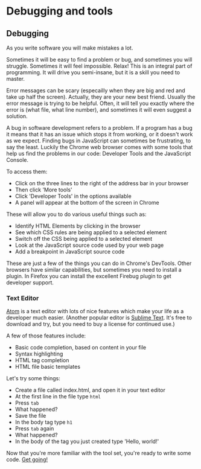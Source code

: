# Debugging and tools


## Debugging

As you write software you will make mistakes a lot.

Sometimes it will be easy to find a problem or bug, and sometimes you will struggle. Sometimes it will feel impossible. Relax! This is an integral part of programming. It will drive you semi-insane, but it is a skill you need to master.

Error messages can be scary (especailly when they are big and red and take up half the screen). Actually, they are your new best friend. Usually the error message is trying to be helpful. Often, it will tell you exactly where the error is (what file, what line number), and sometimes it will even suggest a solution.

A bug in software development refers to a problem. If a program has a bug it means that it has an issue which stops it from working, or it doesn't work as we expect. Finding bugs in JavaScript can sometimes be frustrating, to say the least. Luckily the Chrome web browser comes with some tools that help us find the problems in our code: Developer Tools and the JavaScript Console.

To access them:

* Click on the three lines to the right of the address bar in your browser
* Then click 'More tools'
* Click 'Developer Tools' in the options available
* A panel will appear at the bottom of the screen in Chrome

These will allow you to do various useful things such as:

* Identify HTML Elements by clicking in the browser
* See which CSS rules are being applied to a selected element
* Switch off the CSS being applied to a selected element
* Look at the JavaScript source code used by your web page
* Add a breakpoint in JavaScript source code

These are just a few of the things you can do in Chrome's DevTools. Other browsers have similar capabilities, but sometimes you need to install a plugin. In Firefox you can install the excellent Firebug plugin to get developer support.

### Text Editor

[Atom](https://atom.io/) is a text editor with lots of nice features which make your life as a developer much easier. (Another popular editor is [Sublime Text](http://www.sublimetext.com/). It's free to download and try, but you need to buy a license for continued use.)

A few of those features include:

* Basic code completion, based on content in your file
* Syntax highlighting
* HTML tag completion
* HTML file basic templates

Let's try some things:

* Create a file called index.html, and open it in your text editor
* At the first line in the file type `html`
* Press `tab`
* What happened?
* Save the file
* In the body tag type `h1`
* Press `tab` again
* What happened?
* In the body of the tag you just created type 'Hello, world!'

Now that you're more familiar with the tool set, you're ready to write some code.
[Get going!](lets_code.md)
